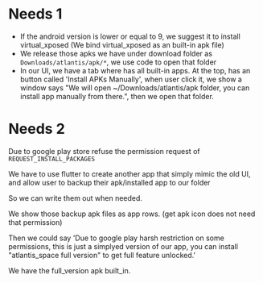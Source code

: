# Needs 1

* If the android version is lower or equal to 9, we suggest it to install virtual_xposed (We bind virtual_xposed as an built-in apk file)
* We release those apks we have under download folder as `Downloads/atlantis/apk/*`, we use code to open that folder
* In our UI, we have a tab where has all built-in apps. At the top, has an button called 'Install APKs Manually', when user click it, we show a window says "We will open ~/Downloads/atlantis/apk folder, you can install app manually from there.", then we open that folder.

# Needs 2
Due to google play store refuse the permission request of `REQUEST_INSTALL_PACKAGES`

We have to use flutter to create another app that simply mimic the old UI, and allow user to backup their apk/installed app to our folder

So we can write them out when needed.

We show those backup apk files as app rows. (get apk icon does not need that permission)

Then we could say 'Due to google play harsh restriction on some permissions, this is just a simplyed version of our app, you can install "atlantis_space full version" to get full feature unlocked.'

We have the full_version apk built_in.